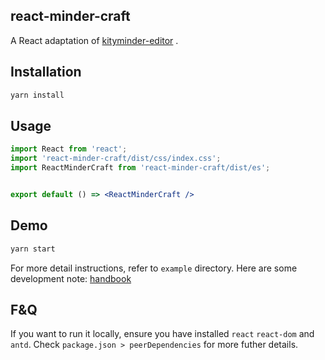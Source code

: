 ## react-minder-craft 
A React adaptation of  [kityminder-editor](https://github.com/fex-team/kityminder-editor) .

## Installation

```bash
yarn install
```

## Usage
```jsx
import React from 'react';
import 'react-minder-craft/dist/css/index.css';
import ReactMinderCraft from 'react-minder-craft/dist/es';


export default () => <ReactMinderCraft />
```

## Demo

```bash
yarn start
```

For more detail instructions, refer to `example` directory. Here are some development note: [handbook](https://github.com/dongggcom/react-minder-craft/doc/handbook.md)


## F&Q

If you want to run it locally, ensure you have installed `react` `react-dom` and `antd`. Check `package.json > peerDependencies` for more futher details.